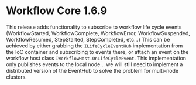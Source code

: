 # Workflow Core 1.6.9

This release adds functionality to subscribe to workflow life cycle events (WorkflowStarted, WorkflowComplete, WorkflowError, WorkflowSuspended, WorkflowResumed, StepStarted, StepCompleted, etc...)
This can be achieved by either grabbing the `ILifeCycleEventHub` implementation from the IoC container and subscribing to events there, or attach an event on the workflow host class `IWorkflowHost.OnLifeCycleEvent`.
This implementation only publishes events to the local node... we will still need to implement a distributed version of the EventHub to solve the problem for multi-node clusters.
